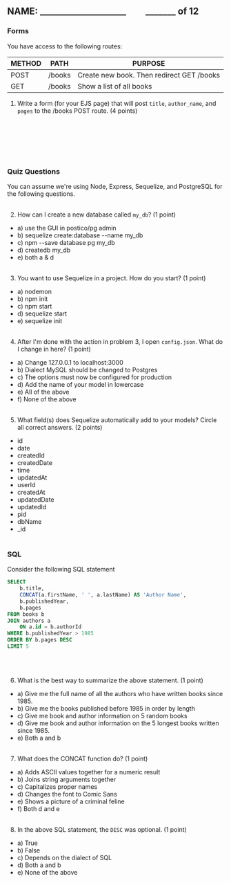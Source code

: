 ## NAME: ____________________ &nbsp; &nbsp; &nbsp; &nbsp; _______ of 12

### Forms

You have access to the following routes:

| METHOD | PATH | PURPOSE |
| ------ | ---------------| --------------------------------- |
| POST | /books | Create new book. Then redirect GET /books |
| GET | /books | Show a list of all books |


1. Write a form (for your EJS page) that will post `title`, `author_name`, and `pages` to the /books POST route. (4 points)

<br><br><br><br><br>



### Quiz Questions

You can assume we're using Node, Express, Sequelize, and PostgreSQL for the following questions.
<br><br>

2. How can I create a new database called `my_db`? (1 point)

* a) use the GUI in postico/pg admin
* b) sequelize create:database --name my_db
* c) npm --save database pg my_db
* d) createdb my_db
* e) both a & d
<br><br>

3. You want to use Sequelize in a project. How do you start? (1 point)

* a) nodemon
* b) npm init
* c) npm start
* d) sequelize start
* e) sequelize init
<br><br>

4. After I'm done with the action in problem 3, I open `config.json`. What do I change in here? (1 point)

* a) Change 127.0.0.1 to localhost:3000
* b) Dialect MySQL should be changed to Postgres
* c) The options must now be configured for production
* d) Add the name of your model in lowercase
* e) All of the above
* f) None of the above
<br><br>

5. What field(s) does Sequelize automatically add to your models? Circle all correct answers. (2 points)

* id
* date
* createdId
* createdDate
* time
* updatedAt
* userId
* createdAt
* updatedDate
* updatedId
* pid
* dbName
* \_id 
<br><br>

### SQL

Consider the following SQL statement

```SQL
SELECT 
    b.title,
    CONCAT(a.firstName, ' ', a.lastName) AS 'Author Name',
    b.publishedYear,
    b.pages
FROM books b
JOIN authors a
    ON a.id = b.authorId
WHERE b.publishedYear > 1985
ORDER BY b.pages DESC
LIMIT 5
```
<br><br>

6. What is the best way to summarize the above statement. (1 point)

* a) Give me the full name of all the authors who have written books since 1985.
* b) Give me the books published before 1985 in order by length
* c) Give me book and author information on 5 random books
* d) Give me book and author information on the 5 longest books written since 1985.
* e) Both a and b
<br><br>

7. What does the CONCAT function do? (1 point)

* a) Adds ASCII values together for a numeric result
* b) Joins string arguments together
* c) Capitalizes proper names
* d) Changes the font to Comic Sans 
* e) Shows a picture of a criminal feline
* f) Both d and e
<br><br>

8. In the above SQL statement, the `DESC` was optional. (1 point)

* a) True
* b) False
* c) Depends on the dialect of SQL
* d) Both a and b
* e) None of the above
<br><br>
